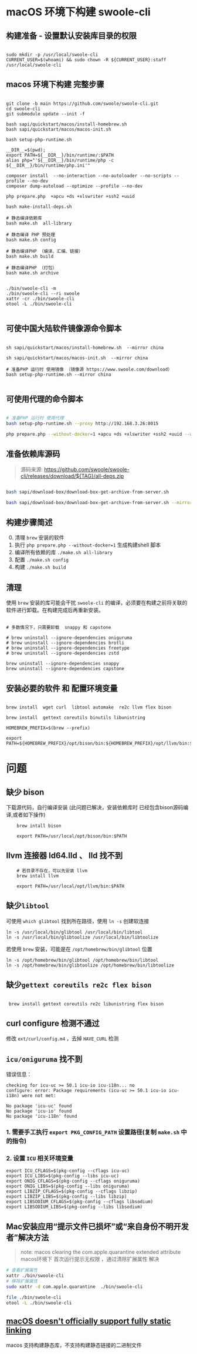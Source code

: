 # macOS 环境下构建 swoole-cli

## 构建准备 - 设置默认安装库目录的权限

```shell

sudo mkdir -p /usr/local/swoole-cli
CURRENT_USER=$(whoami) && sudo chown -R ${CURRENT_USER}:staff /usr/local/swoole-cli

```

## macos 环境下构建 完整步骤

```shell

git clone -b main https://github.com/swoole/swoole-cli.git
cd swoole-cli
git submodule update --init -f

bash sapi/quickstart/macos/install-homebrew.sh
bash sapi/quickstart/macos/macos-init.sh

bash setup-php-runtime.sh

__DIR__=$(pwd);
export PATH=${__DIR__}/bin/runtime/:$PATH
alias php="'${__DIR__}/bin/runtime/php -c ${__DIR__}/bin/runtime/php.ini'"

composer install  --no-interaction --no-autoloader --no-scripts --profile --no-dev
composer dump-autoload --optimize --profile --no-dev

php prepare.php  +apcu +ds +xlswriter +ssh2 +uuid

bash make-install-deps.sh

# 静态编译依赖库
bash make.sh  all-library

# 静态编译 PHP 预处理
bash make.sh config

# 静态编译PHP （编译、汇编、链接）
bash make.sh build

# 静态编译PHP （打包）
bash make.sh archive


./bin/swoole-cli -m
./bin/swoole-cli --ri swoole
xattr -cr ./bin/swoole-cli
otool -L ./bin/swoole-cli


```

## 可使中国大陆软件镜像源命令脚本

```shell

sh sapi/quickstart/macos/install-homebrew.sh  --mirror china

sh sapi/quickstart/macos/macos-init.sh  --mirror china

# 准备PHP 运行时 使用镜像 （镜像源 https://www.swoole.com/download）
bash setup-php-runtime.sh --mirror china


```

## 可使用代理的命令脚本

```bash

# 准备PHP 运行时 使用代理
bash setup-php-runtime.sh --proxy http://192.168.3.26:8015

php prepare.php --without-docker=1 +apcu +ds +xlswriter +ssh2 +uuid --with-http-proxy=socks5h://127.0.0.1:2000

```

## 准备依赖库源码

> 源码来源: https://github.com/swoole/swoole-cli/releases/download/${TAG}/all-deps.zip

```bash

bash sapi/download-box/download-box-get-archive-from-server.sh

bash sapi/download-box/download-box-get-archive-from-server.sh --mirror china

```

## 构建步骤简述

0. 清理 `brew` 安装的软件
1. 执行 `php prepare.php --without-docker=1` 生成构建shell 脚本
2. 编译所有依赖的库 `./make.sh all-library`
3. 配置 `./make.sh config`
4. 构建 `./make.sh build`

## 清理

使用 `brew` 安装的库可能会干扰 `swoole-cli` 的编译，必须要在构建之前将关联的软件进行卸载。在构建完成后再重新安装。

```shell

# 多数情况下，只需要卸载  snappy 和 capstone

# brew uninstall --ignore-dependencies oniguruma
# brew uninstall --ignore-dependencies brotli
# brew uninstall --ignore-dependencies freetype
# brew uninstall --ignore-dependencies zstd

brew uninstall --ignore-dependencies snappy
brew uninstall --ignore-dependencies capstone

```

## 安装必要的软件 和 配置环境变量

```shell

brew install  wget curl  libtool automake  re2c llvm flex bison

brew install  gettext coreutils binutils libunistring

HOMEBREW_PREFIX=$(brew --prefix)

export PATH=${HOMEBREW_PREFIX}/opt/bison/bin:${HOMEBREW_PREFIX}/opt/llvm/bin:$PATH

```

# 问题

## 缺少 bison

下载源代码，自行编译安装
(此问题已解决，安装依赖库时 已经包含bison源码编译,或者如下操作)

```shell
    brew intall bison

    export PATH=/usr/local/opt/bison/bin:$PATH

```

## llvm 连接器 ld64.lld 、 lld 找不到

```shell
    # 若目录不存在，可以先安装 llvm
    brew intall llvm

    export PATH=/usr/local/opt/llvm/bin:$PATH

```

## 缺少`libtool`

可使用 `which glibtool` 找到所在路径，使用 `ln -s` 创建软连接

```shell
ln -s /usr/local/bin/glibtool /usr/local/bin/libtool
ln -s /usr/local/bin/glibtoolize /usr/local/bin/libtoolize
```

若使用 `brew` 安装，可能是在 `/opt/homebrew/bin/glibtool` 位置

```shell
ln -s /opt/homebrew/bin/glibtool /opt/homebrew/bin/libtool
ln -s /opt/homebrew/bin/glibtoolize /opt/homebrew/bin/libtoolize
```

## 缺少`gettext coreutils re2c flex bison`

```shell

 brew install gettext coreutils re2c libunistring flex bison

```

## curl configure 检测不通过

修改 `ext/curl/config.m4` ，去掉 `HAVE_CURL` 检测

## `icu/oniguruma` 找不到

错误信息：

```
checking for icu-uc >= 50.1 icu-io icu-i18n... no
configure: error: Package requirements (icu-uc >= 50.1 icu-io icu-i18n) were not met:

No package 'icu-uc' found
No package 'icu-io' found
No package 'icu-i18n' found
```

### 1. 需要手工执行 `export PKG_CONFIG_PATH` 设置路径(复制 `make.sh` 中的指令)

### 2. 设置 `ICU` 相关环境变量

```shell
export ICU_CFLAGS=$(pkg-config --cflags icu-uc)
export ICU_LIBS=$(pkg-config --libs icu-uc)
export ONIG_CFLAGS=$(pkg-config --cflags oniguruma)
export ONIG_LIBS=$(pkg-config --libs oniguruma)
export LIBZIP_CFLAGS=$(pkg-config --cflags libzip)
export LIBZIP_LIBS=$(pkg-config --libs libzip)
export LIBSODIUM_CFLAGS=$(pkg-config --cflags libsodium)
export LIBSODIUM_LIBS=$(pkg-config --libs libsodium)
```

## Mac安装应用“提示文件已损坏”或“来自身份不明开发者”解决方法

> note: macos clearing the com.apple.quarantine extended attribute
> macos环境下 首次运行提示无权限 ，通过清除扩展属性 解决

```bash
# 查看扩展属性
xattr ./bin/swoole-cli
# 移除扩展属性
sudo xattr -d com.apple.quarantine  ./bin/swoole-cli

file ./bin/swoole-cli
otool -L ./bin/swoole-cli

```

## [macOS doesn't officially support fully static linking ](https://developer.apple.com/library/archive/qa/qa1118/_index.html)

macos 支持构建静态库，不支持构建静态链接的二进制文件
